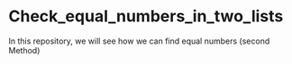 # Check_equal_numbers_in_two_lists
In this repository, we will see how we can find equal numbers (second Method)
